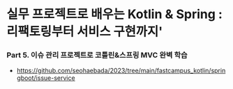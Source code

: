 # 실무 프로젝트로 배우는 Kotlin & Spring : 리팩토링부터 서비스 구현까지'

### Part 5. 이슈 관리 프로젝트로 코틀린&스프링 MVC 완벽 학습

- https://github.com/seohaebada/2023/tree/main/fastcampus_kotlin/springboot/issue-service
